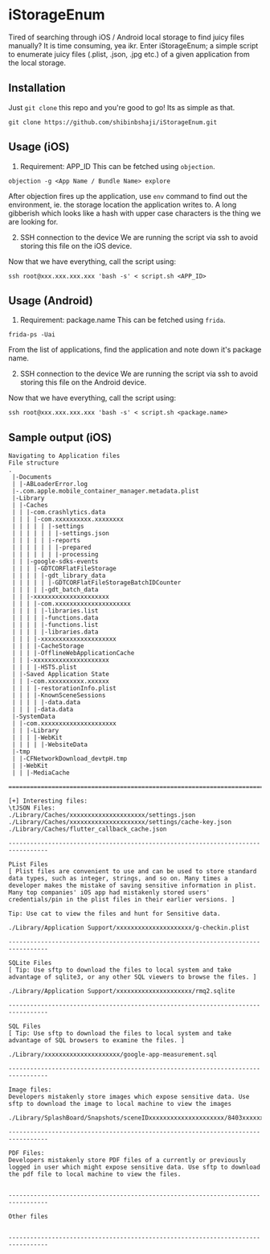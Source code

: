 # iStorageEnum
Tired of searching through iOS / Android local storage to find juicy files manually? It is time consuming, yea ikr. Enter iStorageEnum; a simple script to enumerate juicy files (.plist, .json, .jpg etc.) of a given application from the local storage.

## Installation
Just `git clone` this repo and you're good to go! Its as simple as that.

`git clone https://github.com/shibinbshaji/iStorageEnum.git`

## Usage (iOS)
1. Requirement: APP_ID
  This can be fetched using `objection`.
  
  `objection -g <App Name / Bundle Name> explore`
  
  After objection fires up the application, use `env` command to find out the environment, ie. the storage location the application writes to. A long gibberish which looks like a hash with upper case characters is the thing we are looking for.
  
2. SSH connection to the device
  We are running the script via ssh to avoid storing this file on the iOS device.
  
Now that we have everything, call the script using:

  `ssh root@xxx.xxx.xxx.xxx 'bash -s' < script.sh <APP_ID>`


  
## Usage (Android)
1. Requirement: package.name
  This can be fetched using `frida`.
  
  `frida-ps -Uai`
  
  From the list of applications, find the application and note down it's package name.
  
2. SSH connection to the device
  We are running the script via ssh to avoid storing this file on the Android device.
  
Now that we have everything, call the script using:

  `ssh root@xxx.xxx.xxx.xxx 'bash -s' < script.sh <package.name>`
  
## Sample output (iOS)

```
Navigating to Application files
File structure
.
 |-Documents
 | |-ABLoaderError.log
 |-.com.apple.mobile_container_manager.metadata.plist
 |-Library
 | |-Caches
 | | |-com.crashlytics.data
 | | | |-com.xxxxxxxxxx.xxxxxxxx
 | | | | | |-settings
 | | | | | | |-settings.json
 | | | | | |-reports
 | | | | | | |-prepared
 | | | | | | |-processing
 | | |-google-sdks-events
 | | | |-GDTCORFlatFileStorage
 | | | | |-gdt_library_data
 | | | | | |-GDTCORFlatFileStorageBatchIDCounter
 | | | | |-gdt_batch_data
 | | |-xxxxxxxxxxxxxxxxxxxxx
 | | | |-com.xxxxxxxxxxxxxxxxxxxxx
 | | | | |-libraries.list
 | | | | |-functions.data
 | | | | |-functions.list
 | | | | |-libraries.data
 | | | |-xxxxxxxxxxxxxxxxxxxxx
 | | | |-CacheStorage
 | | | |-OfflineWebApplicationCache
 | | |-xxxxxxxxxxxxxxxxxxxxx
 | | | |-HSTS.plist
 | |-Saved Application State
 | | |-com.xxxxxxxxxx.xxxxxx
 | | | |-restorationInfo.plist
 | | | |-KnownSceneSessions
 | | | | |-data.data
 | | | |-data.data
 |-SystemData
 | |-com.xxxxxxxxxxxxxxxxxxxxx
 | | |-Library
 | | | |-WebKit
 | | | | |-WebsiteData
 |-tmp
 | |-CFNetworkDownload_devtpH.tmp
 | |-WebKit
 | | |-MediaCache
 
=================================================================================

[+] Interesting files:
\tJSON Files:
./Library/Caches/xxxxxxxxxxxxxxxxxxxxx/settings.json
./Library/Caches/xxxxxxxxxxxxxxxxxxxxx/settings/cache-key.json
./Library/Caches/flutter_callback_cache.json

---------------------------------------------------------------------------------

PList Files
[ Plist files are convenient to use and can be used to store standard data types, such as integer, strings, and so on. Many times a developer makes the mistake of saving sensitive information in plist. Many top companies' iOS app had mistakenly stored users' credentials/pin in the plist files in their earlier versions. ]

Tip: Use cat to view the files and hunt for Sensitive data.

./Library/Application Support/xxxxxxxxxxxxxxxxxxxxx/g-checkin.plist

---------------------------------------------------------------------------------

SQLite Files
[ Tip: Use sftp to download the files to local system and take advantage of sqlite3, or any other SQL viewers to browse the files. ]

./Library/Application Support/xxxxxxxxxxxxxxxxxxxxx/rmq2.sqlite

---------------------------------------------------------------------------------

SQL Files
[ Tip: Use sftp to download the files to local system and take advantage of SQL browsers to examine the files. ]

./Library/xxxxxxxxxxxxxxxxxxxxx/google-app-measurement.sql

---------------------------------------------------------------------------------

Image files:
Developers mistakenly store images which expose sensitive data. Use sftp to download the image to local machine to view the images

./Library/SplashBoard/Snapshots/sceneIDxxxxxxxxxxxxxxxxxxxxx/8403xxxxxxxxxxxxxxxxxxxxx63CCDD@2x.jpeg

---------------------------------------------------------------------------------

PDF Files:
Developers mistakenly store PDF files of a currently or previously logged in user which might expose sensitive data. Use sftp to download the pdf file to local machine to view the files.


---------------------------------------------------------------------------------

Other files


---------------------------------------------------------------------------------
```
